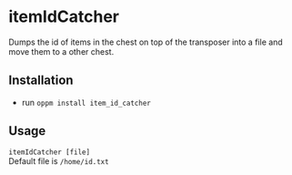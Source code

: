 # itemIdCatcher
Dumps the id of items in the chest on top of the transposer into a file and move them to a other chest.

## Installation
- run `oppm install item_id_catcher`

## Usage
`itemIdCatcher [file]`  
Default file is `/home/id.txt`